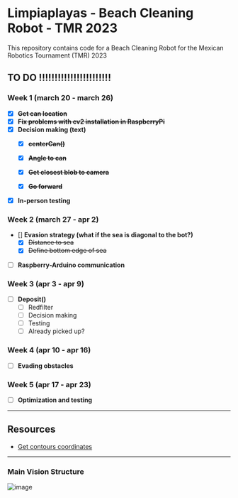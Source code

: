 # Limpiaplayas - Beach Cleaning Robot - TMR 2023
This repository contains code for a Beach Cleaning Robot for the Mexican Robotics Tournament (TMR) 2023


## TO DO !!!!!!!!!!!!!!!!!!!!!!!

### Week 1  (march 20 - march 26)
- [x] ~~**Get can location**~~
- [x] ~~**Fix problems with cv2 installation in RaspberryPi**~~
- [x] **Decision making (text)**
  - [x] ~~**centerCan()**~~
  - [x] ~~**Angle to can**~~
  - [x] ~~**Get closest blob to camera**~~
  
  - [x] ~~**Go forward**~~

  
- [x] **In-person testing**

### Week 2 (march 27 - apr 2)
- [] **Evasion strategy (what if the sea is diagonal to the bot?)**
  - [x] ~~Distance to sea~~
  - [x] ~~Define bottom edge of sea~~
- [ ]  **Raspberry-Arduino communication**


### Week 3 (apr 3 - apr 9)
- [ ] **Deposit()**
  - [ ] Redfilter
  - [ ] Decision making
  - [ ] Testing
  - [ ] Already picked up?
  
### Week 4 (apr 10 - apr 16)
- [ ] **Evading obstacles**

### Week 5 (apr 17 - apr 23)
- [ ] **Optimization and testing**

---

## Resources
- [Get contours coordinates](https://www.geeksforgeeks.org/find-co-ordinates-of-contours-using-opencv-python/)

---




### Main Vision Structure
![image](https://user-images.githubusercontent.com/105238261/224566460-38978fe1-16b6-4031-8511-14af33802da2.png)



